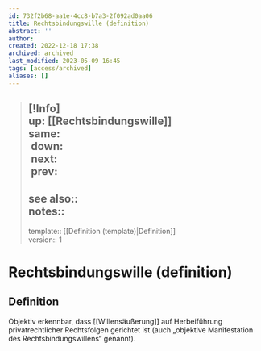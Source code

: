 ```yaml
---
id: 732f2b68-aa1e-4cc8-b7a3-2f092ad0aa06
title: Rechtsbindungswille (definition)
abstract: ''
author: 
created: 2022-12-18 17:38
archived: archived
last_modified: 2023-05-09 16:45
tags: [access/archived]
aliases: []
---
```


> [!Info]  
> up: [[Rechtsbindungswille]]  
> same:  
> down:  
> next:  
> prev: 
> ---  
> see also::  
> notes:: 
> ---
> template:: [[Definition (template)|Definition]]  
> version:: 1

# Rechtsbindungswille (definition)

## Definition

Objektiv erkennbar, dass [[Willensäußerung]] auf Herbeiführung privatrechtlicher Rechtsfolgen gerichtet ist (auch „objektive Manifestation des Rechtsbindungswillens“ genannt).
